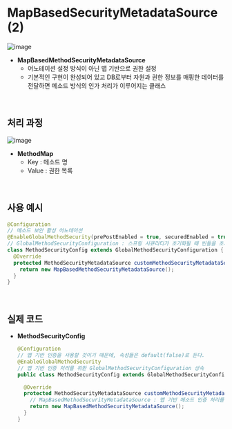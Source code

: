 # MapBasedSecurityMetadataSource (2)

![image](https://user-images.githubusercontent.com/43431081/90380086-96639600-e0b6-11ea-8b00-4841c07bd149.png)

* **MapBasedMethodSecurityMetadataSource**
  * 어노테이션 설정 방식이 아닌 맵 기반으로 권한 설정
  * 기본적인 구현이 완성되어 있고 DB로부터 자원과 권한 정보를 매핑한 데이터를 전달하면 메소드 방식의 인가 처리가 이루어지는 클래스

<br>

## 처리 과정

![image](https://user-images.githubusercontent.com/43431081/90380319-e04c7c00-e0b6-11ea-90e2-f8a030250519.png)

* **MethodMap**
  * Key : 메소드 명
  * Value : 권한 목록

<br>

## 사용 예시

```java
@Configuration
// 메소드 보안 활성 어노테이션
@EnableGlobalMethodSecurity(prePostEnabled = true, securedEnabled = true)
// GlobalMethodSecurityConfiguration : 스프링 시큐리티가 초기화될 때 빈들을 초기화한다.
class MethodSecurityConfig extends GlobalMethodSecurityConfiguration {
  @Override
  protected MethodSecurityMetadataSource customMethodSecurityMetadataSource() {
    return new MapBasedMethodSecurityMetadataSource();
  }
}
```

<br>

## 실제 코드

* **MethodSecurityConfig**

  ```java
  @Configuration
  // 맵 기반 인증을 사용할 것이기 때문에, 속성들은 default(false)로 둔다.
  @EnableGlobalMethodSecurity
  // 맵 기반 인증 처리를 위한 GlobalMethodSecurityConfiguration 상속
  public class MethodSecurityConfig extends GlobalMethodSecurityConfiguration {
  
    @Override
    protected MethodSecurityMetadataSource customMethodSecurityMetadataSource() {
      // MapBasedMethodSecurityMetadataSource : 맵 기반 메소드 인증 처리를 위한 클래스
      return new MapBasedMethodSecurityMetadataSource();
    }
  }
  ```